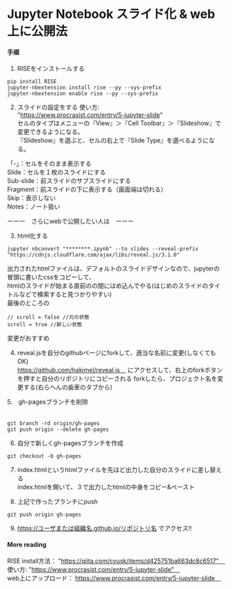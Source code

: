 # Jupyter Notebook スライド化 & web上に公開法

#### 手順

1. RISEをインストールする

```ターミナル
pip install RISE
jupyter-nbextension install rise --py --sys-prefix
jupyter-nbextension enable rise --py --sys-prefix
```

2. スライドの設定をする
使い方: <br>
"https://www.procrasist.com/entry/5-jupyter-slide" <br>
セルのタイプはメニューの『View』＞『Cell Toolbar』＞『Slideshow』で変更できるようになる。 <br>
『Slideshow』を選ぶと、セルの右上で『Slide Type』を選べるようになる。 <br>

「-」：セルをそのまま表示する  <br>
Slide：セルを１枚のスライドにする  <br>
Sub-slide：前スライドのサブスライドにする  <br>
Fragment：前スライドの下に表示する（画面端は切れる）  <br>
Skip：表示しない  <br>
Notes：ノート扱い  <br>

ーーー　さらにwebで公開したい人は　ーーー  <br>

3. html化する  <br>
```ターミナル
jupyter nbconvert "********.ipynb" --to slides --reveal-prefix "https://cdnjs.cloudflare.com/ajax/libs/reveal.js/3.1.0"
```
出力されたhtmlファイルは、デフォルトのスライドデザインなので、jupyterの冒頭に書いたcssをコピーして、  <br>
htmlのスライドが始まる直前の<style></style>の間にはめ込んでやる(はじめのスライドのタイトルなどで検索すると見つかりやすい)  <br>
最後のところの
```
// scroll = false //元の状態
scroll = true //新しい状態
```
変更がおすすめ　 <br>

4. reveal.jsを自分のgithubページにforkして、適当な名前に変更(しなくてもOK)　 <br>
https://github.com/hakimel/reveal.js　
にアクセスして、右上のforkボタンを押すと自分のリポジトリにコピーされる
forkしたら、プロジェクト名を変更する(右らへんの歯車のタブから)

5.　gh-pagesブランチを削除　 <br>　

```ターミナル
git branch -rd origin/gh-pages
git push origin --delete gh-pages
```

6. 自分で新しくgh-pagesブランチを作成　 <br>

```ターミナル
git checkout -b gh-pages
```

7. index.htmlというhtmlファイルを先ほど出力した自分のスライドに差し替える　<br>
index.htmlを開いて、３で出力したhtmlの中身をコピー&ペースト　<br>

8. 上記で作ったブランチにpush　<br>

```ターミナル
git push origin gh-pages
```

9. https://ユーザまたは組織名.github.io/リポジトリ名
でアクセス!!　<br>

#### More reading
RISE install方法： "https://qiita.com/cvusk/items/d425751ba663dc8c6517"　<br>
使い方: "https://www.procrasist.com/entry/5-jupyter-slide"　<br>
web上にアップロード： https://www.procrasist.com/entry/5-jupyter-slide　<br>
